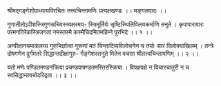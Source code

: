 
श्रीमद्गङ्गेशोपाध्यायविरचितः
तत्त्वचिन्तामणिः
प्रत्यक्षखण्डः
।। मङ्गलवादः ।।

गुणातीतोऽपीशस्त्रिगुणसचिवस्त्र्यक्षरमय- स्त्रिमूर्तिर्यः सृष्टिस्थितिविलयकर्माणि तनुते । कृपापारावारः परमगतिरेकस्त्रिजगतां
नमस्तस्मै कस्मैचिदमितमहिम्ने पुरभिदे ।। १ ।।

अन्वीक्षानयमाकलय्य गुरुभिर्ज्ञात्वा गुरूणां मतं चिन्तादिव्यविलोचनेन च तयोः सारं विलोक्याखिलम् । तन्त्रे दोषगणेन दुर्गमतरे सिद्धान्तदीक्षागुरु-
र्गङ्गेशस्तनुते मितेन वचसा श्रीतत्त्वचिन्तामणिम् ।। २ ।।

यतो मणेः पण्डितमण्डनक्रिया
प्रचण्डपाषण्डतमस्तिरस्क्रिया । विपक्षपक्षे न विचारचातुरी
न च स्वसिद्धान्तवचोदरिद्रता ।। ३ ।।